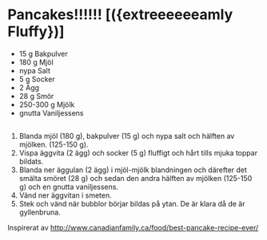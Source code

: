 # Pancakes!!!!!! [({extreeeeeeamly Fluffy})]

* 15 g Bakpulver
* 180 g Mjöl
* nypa Salt
* 5 g Socker
* 2 Ägg
* 28 g Smör
* 250-300 g Mjölk
* gnutta Vaniljessens

## 
1. Blanda mjöl (180 g), bakpulver (15 g) och nypa salt och hälften av mjölken.
(125-150 g).
1. Vispa äggvita (2 ägg) och socker (5 g) fluffigt och hårt tills mjuka toppar
bildats.
1. Blanda ner äggulan (2 ägg) i mjöl-mjölk blandningen och därefter det smälta
smöret (28 g) och sedan den andra hälften av mjölken (125-150 g) och en gnutta
vaniljessens.
1. Vänd ner äggvitan i smeten.
1. Stek och vänd när bubblor börjar bildas på ytan. De är klara då de är
gyllenbruna.

Inspirerat av http://www.canadianfamily.ca/food/best-pancake-recipe-ever/ 

